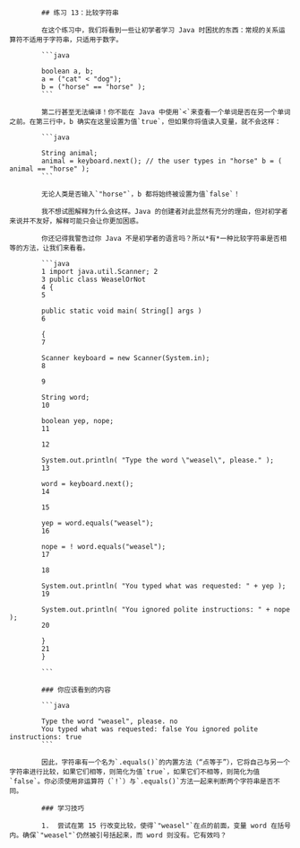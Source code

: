             ## 练习 13：比较字符串

            在这个练习中，我们将看到一些让初学者学习 Java 时困扰的东西：常规的关系运算符不适用于字符串，只适用于数字。

            ```java

            boolean a, b;
            a = ("cat" < "dog");
            b = ("horse" == "horse" );
            ```

            第二行甚至无法编译！你不能在 Java 中使用`<`来查看一个单词是否在另一个单词之前。在第三行中，b 确实在这里设置为值`true`，但如果你将值读入变量，就不会这样：

            ```java

            String animal;
            animal = keyboard.next(); // the user types in "horse" b = ( animal == "horse" );
            ```

            无论人类是否输入`"horse"`，b 都将始终被设置为值`false`！

            我不想试图解释为什么会这样。Java 的创建者对此显然有充分的理由，但对初学者来说并不友好，解释可能只会让你更加困惑。

            你还记得我警告过你 Java 不是初学者的语言吗？所以*有*一种比较字符串是否相等的方法，让我们来看看。

            ```java
            1 import java.util.Scanner; 2
            3 public class WeaselOrNot
            4 {
            5

            public static void main( String[] args )
            6

            {
            7

            Scanner keyboard = new Scanner(System.in);
            8

            9

            String word;
            10

            boolean yep, nope;
            11

            12

            System.out.println( "Type the word \"weasel\", please." );
            13

            word = keyboard.next();
            14

            15

            yep = word.equals("weasel");
            16

            nope = ! word.equals("weasel");
            17

            18

            System.out.println( "You typed what was requested: " + yep );
            19

            System.out.println( "You ignored polite instructions: " + nope );
            20

            }
            21
            }

            ```

            ### 你应该看到的内容

            ```java

            Type the word "weasel", please. no
            You typed what was requested: false You ignored polite instructions: true
            ```

            因此，字符串有一个名为`.equals()`的内置方法（“点等于”），它将自己与另一个字符串进行比较，如果它们相等，则简化为值`true`，如果它们不相等，则简化为值`false`。你必须使用非运算符（`!`）与`.equals()`方法一起来判断两个字符串是否不同。

            ### 学习技巧

            1.  尝试在第 15 行改变比较，使得`"weasel"`在点的前面，变量 word 在括号内。确保`"weasel"`仍然被引号括起来，而 word 则没有。它有效吗？

